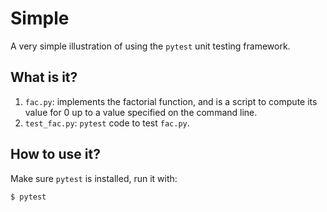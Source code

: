 # Simple
A very simple illustration of using the `pytest` unit testing framework.

## What is it?
1. `fac.py`: implements the factorial function, and is a script to
    compute its value for 0 up to a value specified on the command line.
1. `test_fac.py`: `pytest` code to test `fac.py`.

## How to use it?
Make sure `pytest` is installed, run it with:
```bash
$ pytest
```
